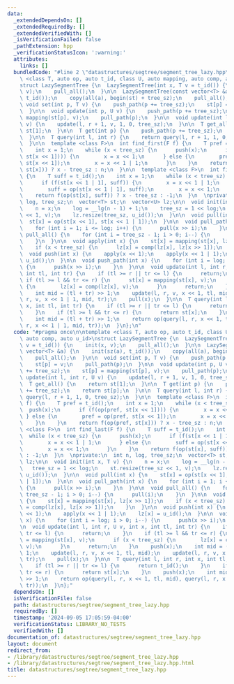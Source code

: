 ```yaml
---
data:
  _extendedDependsOn: []
  _extendedRequiredBy: []
  _extendedVerifiedWith: []
  _isVerificationFailed: false
  _pathExtension: hpp
  _verificationStatusIcon: ':warning:'
  attributes:
    links: []
  bundledCode: "#line 2 \"datastructures/segtree/segment_tree_lazy.hpp\"\n\ntemplate\
    \ <class T, auto op, auto t_id, class U, auto mapping, auto comp, auto u_id>\n\
    struct LazySegmentTree {\n  LazySegmentTree(int x, T v = t_id()) {\n    init(x,\
    \ v);\n    pull_all();\n  }\n\n  LazySegmentTree(const vector<T> &a) {\n    init(sz(a),\
    \ t_id());\n    copy(all(a), begin(st) + tree_sz);\n    pull_all();\n  }\n\n \
    \ void set(int p, T v) {\n    push_path(p += tree_sz);\n    st[p] = v;\n    pull_path(p);\n\
    \  }\n\n  void update(int p, U v) {\n    push_path(p += tree_sz);\n    st[p] =\
    \ mapping(st[p], v);\n    pull_path(p);\n  }\n\n  void update(int l, int r, U\
    \ v) {\n    update(l, r + 1, v, 1, 0, tree_sz);\n  }\n\n  T get_all() {\n    return\
    \ st[1];\n  }\n\n  T get(int p) {\n    push_path(p += tree_sz);\n    return st[p];\n\
    \  }\n\n  T query(int l, int r) {\n    return query(l, r + 1, 1, 0, tree_sz);\n\
    \  }\n\n  template <class F>\n  int find_first(F f) {\n    T pref = t_id();\n\
    \    int x = 1;\n    while (x < tree_sz) {\n      push(x);\n      if (f(op(pref,\
    \ st[x << 1]))) {\n        x = x << 1;\n      } else {\n        pref = op(pref,\
    \ st[x << 1]);\n        x = x << 1 | 1;\n      }\n    }\n    return f(op(pref,\
    \ st[x])) ? x - tree_sz : n;\n  }\n\n  template <class F>\n  int find_last(F f)\
    \ {\n    T suff = t_id();\n    int x = 1;\n    while (x < tree_sz) {\n      push(x);\n\
    \      if (f(st[x << 1 | 1], suff)) {\n        x = x << 1 | 1;\n      } else {\n\
    \        suff = op(st[x << 1 | 1], suff);\n        x = x << 1;\n      }\n    }\n\
    \    return f(op(st[x], suff)) ? x - tree_sz : -1;\n  }\n  \nprivate:\n  int n,\
    \ log, tree_sz;\n  vector<T> st;\n  vector<U> lz;\n\n  void init(int x, T v) {\n\
    \    n = x;\n    log = __lg(n - 1) + 1;\n    tree_sz = 1 << log;\n    st.resize(tree_sz\
    \ << 1, v);\n    lz.resize(tree_sz, u_id());\n  }\n\n  void pull(int x) {\n  \
    \  st[x] = op(st[x << 1], st[x << 1 | 1]);\n  }\n\n  void pull_path(int x) {\n\
    \    for (int i = 1; i <= log; i++) {\n      pull(x >> i);\n    }\n  }\n\n  void\
    \ pull_all() {\n    for (int i = tree_sz - 1; i > 0; i--) {\n      pull(i);\n\
    \    }\n  }\n\n  void apply(int x) {\n    st[x] = mapping(st[x], lz[x >> 1]);\n\
    \    if (x < tree_sz) {\n      lz[x] = comp(lz[x], lz[x >> 1]);\n    }\n  }\n\n\
    \  void push(int x) {\n    apply(x << 1);\n    apply(x << 1 | 1);\n    lz[x] =\
    \ u_id();\n  }\n\n  void push_path(int x) {\n    for (int i = log; i > 0; i--)\
    \ {\n      push(x >> i);\n    }\n  }\n\n  void update(int l, int r, U v, int x,\
    \ int tl, int tr) {\n    if (tl >= r || tr <= l) {\n      return;\n    }\n   \
    \ if (tl >= l && tr <= r) {\n      st[x] = mapping(st[x], v);\n      if (x < tree_sz)\
    \ {\n        lz[x] = comp(lz[x], v);\n      }\n      return;\n    }\n    push(x);\n\
    \    int mid = (tl + tr) >> 1;\n    update(l, r, v, x << 1, tl, mid);\n    update(l,\
    \ r, v, x << 1 | 1, mid, tr);\n    pull(x);\n  }\n\n  T query(int l, int r, int\
    \ x, int tl, int tr) {\n    if (tl >= r || tr <= l) {\n      return t_id();\n\
    \    }\n    if (tl >= l && tr <= r) {\n      return st[x];\n    }\n    push(x);\n\
    \    int mid = (tl + tr) >> 1;\n    return op(query(l, r, x << 1, tl, mid), query(l,\
    \ r, x << 1 | 1, mid, tr));\n  }\n};\n"
  code: "#pragma once\n\ntemplate <class T, auto op, auto t_id, class U, auto mapping,\
    \ auto comp, auto u_id>\nstruct LazySegmentTree {\n  LazySegmentTree(int x, T\
    \ v = t_id()) {\n    init(x, v);\n    pull_all();\n  }\n\n  LazySegmentTree(const\
    \ vector<T> &a) {\n    init(sz(a), t_id());\n    copy(all(a), begin(st) + tree_sz);\n\
    \    pull_all();\n  }\n\n  void set(int p, T v) {\n    push_path(p += tree_sz);\n\
    \    st[p] = v;\n    pull_path(p);\n  }\n\n  void update(int p, U v) {\n    push_path(p\
    \ += tree_sz);\n    st[p] = mapping(st[p], v);\n    pull_path(p);\n  }\n\n  void\
    \ update(int l, int r, U v) {\n    update(l, r + 1, v, 1, 0, tree_sz);\n  }\n\n\
    \  T get_all() {\n    return st[1];\n  }\n\n  T get(int p) {\n    push_path(p\
    \ += tree_sz);\n    return st[p];\n  }\n\n  T query(int l, int r) {\n    return\
    \ query(l, r + 1, 1, 0, tree_sz);\n  }\n\n  template <class F>\n  int find_first(F\
    \ f) {\n    T pref = t_id();\n    int x = 1;\n    while (x < tree_sz) {\n    \
    \  push(x);\n      if (f(op(pref, st[x << 1]))) {\n        x = x << 1;\n     \
    \ } else {\n        pref = op(pref, st[x << 1]);\n        x = x << 1 | 1;\n  \
    \    }\n    }\n    return f(op(pref, st[x])) ? x - tree_sz : n;\n  }\n\n  template\
    \ <class F>\n  int find_last(F f) {\n    T suff = t_id();\n    int x = 1;\n  \
    \  while (x < tree_sz) {\n      push(x);\n      if (f(st[x << 1 | 1], suff)) {\n\
    \        x = x << 1 | 1;\n      } else {\n        suff = op(st[x << 1 | 1], suff);\n\
    \        x = x << 1;\n      }\n    }\n    return f(op(st[x], suff)) ? x - tree_sz\
    \ : -1;\n  }\n  \nprivate:\n  int n, log, tree_sz;\n  vector<T> st;\n  vector<U>\
    \ lz;\n\n  void init(int x, T v) {\n    n = x;\n    log = __lg(n - 1) + 1;\n \
    \   tree_sz = 1 << log;\n    st.resize(tree_sz << 1, v);\n    lz.resize(tree_sz,\
    \ u_id());\n  }\n\n  void pull(int x) {\n    st[x] = op(st[x << 1], st[x << 1\
    \ | 1]);\n  }\n\n  void pull_path(int x) {\n    for (int i = 1; i <= log; i++)\
    \ {\n      pull(x >> i);\n    }\n  }\n\n  void pull_all() {\n    for (int i =\
    \ tree_sz - 1; i > 0; i--) {\n      pull(i);\n    }\n  }\n\n  void apply(int x)\
    \ {\n    st[x] = mapping(st[x], lz[x >> 1]);\n    if (x < tree_sz) {\n      lz[x]\
    \ = comp(lz[x], lz[x >> 1]);\n    }\n  }\n\n  void push(int x) {\n    apply(x\
    \ << 1);\n    apply(x << 1 | 1);\n    lz[x] = u_id();\n  }\n\n  void push_path(int\
    \ x) {\n    for (int i = log; i > 0; i--) {\n      push(x >> i);\n    }\n  }\n\
    \n  void update(int l, int r, U v, int x, int tl, int tr) {\n    if (tl >= r ||\
    \ tr <= l) {\n      return;\n    }\n    if (tl >= l && tr <= r) {\n      st[x]\
    \ = mapping(st[x], v);\n      if (x < tree_sz) {\n        lz[x] = comp(lz[x],\
    \ v);\n      }\n      return;\n    }\n    push(x);\n    int mid = (tl + tr) >>\
    \ 1;\n    update(l, r, v, x << 1, tl, mid);\n    update(l, r, v, x << 1 | 1, mid,\
    \ tr);\n    pull(x);\n  }\n\n  T query(int l, int r, int x, int tl, int tr) {\n\
    \    if (tl >= r || tr <= l) {\n      return t_id();\n    }\n    if (tl >= l &&\
    \ tr <= r) {\n      return st[x];\n    }\n    push(x);\n    int mid = (tl + tr)\
    \ >> 1;\n    return op(query(l, r, x << 1, tl, mid), query(l, r, x << 1 | 1, mid,\
    \ tr));\n  }\n};"
  dependsOn: []
  isVerificationFile: false
  path: datastructures/segtree/segment_tree_lazy.hpp
  requiredBy: []
  timestamp: '2024-09-05 17:05:59-04:00'
  verificationStatus: LIBRARY_NO_TESTS
  verifiedWith: []
documentation_of: datastructures/segtree/segment_tree_lazy.hpp
layout: document
redirect_from:
- /library/datastructures/segtree/segment_tree_lazy.hpp
- /library/datastructures/segtree/segment_tree_lazy.hpp.html
title: datastructures/segtree/segment_tree_lazy.hpp
---
```

